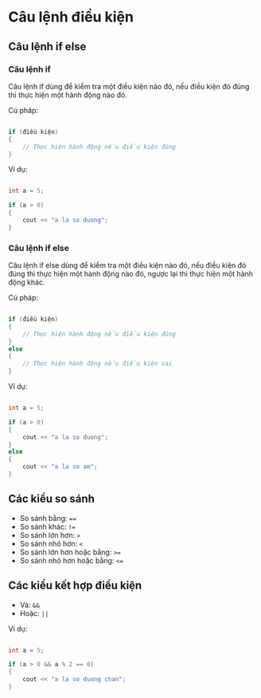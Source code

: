 # Câu lệnh điều kiện

## Câu lệnh if else

### Câu lệnh if

Câu lệnh if dùng để kiểm tra một điều kiện nào đó, nếu điều kiện đó đúng thì thực hiện một hành động nào đó.

Cú pháp:

```cpp

if (điều kiện)
{
    // Thực hiện hành động nếu điều kiện đúng
}

```

Ví dụ:

```cpp

int a = 5;

if (a > 0)
{
    cout << "a la so duong";
}

```

### Câu lệnh if else

Câu lệnh if else dùng để kiểm tra một điều kiện nào đó, nếu điều kiện đó đúng thì thực hiện một hành động nào đó, ngược lại thì thực hiện một hành động khác.

Cú pháp:

```cpp

if (điều kiện)
{
    // Thực hiện hành động nếu điều kiện đúng
}
else
{
    // Thực hiện hành động nếu điều kiện sai
}

```

Ví dụ:

```cpp

int a = 5;

if (a > 0)
{
    cout << "a la so duong";
}
else
{
    cout << "a la so am";
}

```

## Các kiểu so sánh

- So sánh bằng: `==`
- So sánh khác: `!=`
- So sánh lớn hơn: `>`
- So sánh nhỏ hơn: `<`
- So sánh lớn hơn hoặc bằng: `>=`
- So sánh nhỏ hơn hoặc bằng: `<=`

## Các kiểu kết hợp điều kiện

- Và: `&&`
- Hoặc: `||`

Ví dụ:

```cpp

int a = 5;

if (a > 0 && a % 2 == 0)
{
    cout << "a la so duong chan";
}

```

